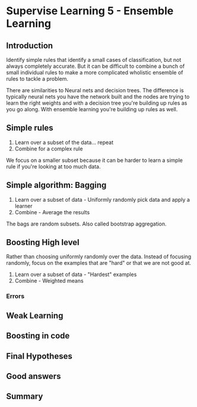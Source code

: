 # Supervise Learning 5 - Ensemble Learning

## Introduction

Identify simple rules that identify a small cases of classification, but not always completely accurate. But it can be difficult to combine a bunch of small individual rules to make a more complicated wholistic ensemble of rules to tackle a problem.

There are similarities to Neural nets and decision trees. The difference is typically neural nets you have the network built and the nodes are trying to learn the right weights and with a decision tree you're building up rules as you go along. With ensemble learning you're building up rules as well.

## Simple rules

1. Learn over a subset of the data... repeat
2. Combine for a complex rule

We focus on a smaller subset because it can be harder to learn a simple rule if you're looking at too much data.

## Simple algorithm: Bagging

1. Learn over a subset of data - Uniformly randomly pick data and apply a learner
2. Combine - Average the results

The bags are random subsets. Also called bootstrap aggregation.


## Boosting High level

Rather than choosing uniformly randomly over the data. Instead of focusing randomly, focus on the examples that are "hard" or that we are not good at.

1. Learn over a subset of data - "Hardest" examples
2. Combine - Weighted means

### Errors


## Weak Learning



## Boosting in code



## Final Hypotheses



## Good answers



## Summary
